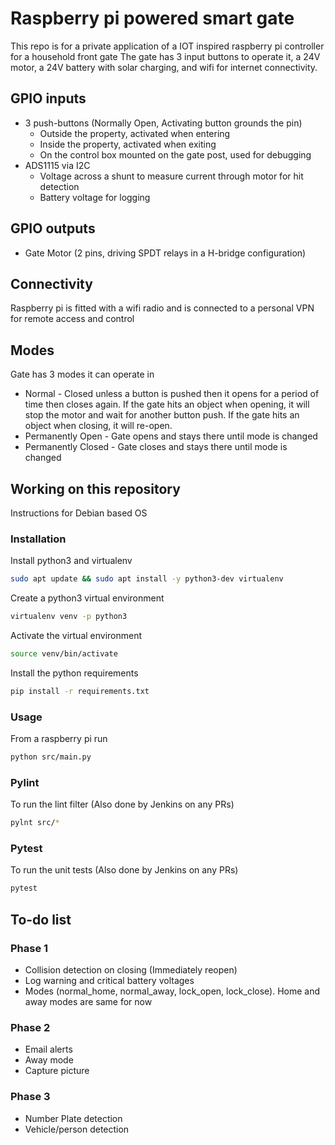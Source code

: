 # Raspberry pi powered smart gate
This repo is for a private application of a IOT inspired raspberry pi controller for a household front gate
The gate has 3 input buttons to operate it, a 24V motor, a 24V battery with solar charging, and wifi for internet connectivity.

## GPIO inputs
* 3 push-buttons (Normally Open, Activating button grounds the pin)
  * Outside the property, activated when entering
  * Inside the property, activated when exiting
  * On the control box mounted on the gate post, used for debugging
* ADS1115 via I2C
  * Voltage across a shunt to measure current through motor for hit detection
  * Battery voltage for logging

## GPIO outputs
* Gate Motor (2 pins, driving SPDT relays in a H-bridge configuration)

## Connectivity
Raspberry pi is fitted with a wifi radio and is connected to a personal VPN for remote access and control

## Modes
Gate has 3 modes it can operate in
  * Normal - Closed unless a button is pushed then it opens for a period of time then closes again.
    If the gate hits an object when opening, it will stop the motor and wait for another button push.
    If the gate hits an object when closing, it will re-open.
  * Permanently Open - Gate opens and stays there until mode is changed
  * Permanently Closed - Gate closes and stays there until mode is changed
  
## Working on this repository
Instructions for Debian based OS
### Installation
Install python3 and virtualenv
```bash
sudo apt update && sudo apt install -y python3-dev virtualenv
```

Create a python3 virtual environment
```bash
virtualenv venv -p python3
```

Activate the virtual environment
```bash
source venv/bin/activate
```

Install the python requirements
```bash
pip install -r requirements.txt
```

### Usage
From a raspberry pi run
```bash
python src/main.py
```

### Pylint
To run the lint filter (Also done by Jenkins on any PRs)
```bash
pylnt src/*
```

### Pytest
To run the unit tests (Also done by Jenkins on any PRs)
```bash
pytest
```

## To-do list
### Phase 1
* Collision detection on closing (Immediately reopen)
* Log warning and critical battery voltages
* Modes (normal_home, normal_away, lock_open, lock_close). Home and away modes are same for now

### Phase 2
* Email alerts
* Away mode
* Capture picture

### Phase 3
* Number Plate detection
* Vehicle/person detection
